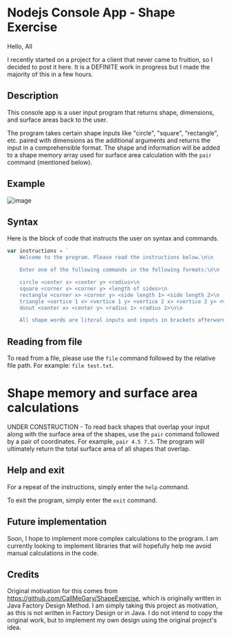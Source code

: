# Nodejs Console App - Shape Exercise
Hello, All

I recently started on a project for a client that never came to fruition, so I decided to post it here. It is a DEFINITE work in progress but I made the majority of this in a few hours.

## Description
This console app is a user input program that returns shape, dimensions, and surface areas back to the user.

The program takes certain shape inputs like "circle", "square", "rectangle", etc. paired with dimensions as the additional arguments and returns the input in a comprehensible format. The shape and information will be added to a shape memory array used for surface area calculation with the ```pair``` command (mentioned below).

## Example
![image](https://user-images.githubusercontent.com/25441533/179361273-d3230667-45e1-42fe-9359-a992a5a05a29.png)


## Syntax
Here is the block of code that instructs the user on syntax and commands.
```javascript
var instructions = `
    Welcome to the program. Please read the instructions below.\n\n

    Enter one of the following commands in the following formats:\n\n

    circle <center x> <center y> <radius>\n
    square <corner x> <corner y> <length of sides>\n
    rectangle <corner x> <corner y> <side length 1> <side length 2>\n
    triangle <vertice 1 x> <vertice 1 y> <vertice 2 x> <vertice 2 y> <vertice 3 x> <vertice 3 y>\n
    donut <center x> <center y> <radius 1> <radius 2>\n\n

    All shape words are literal inputs and inputs in brackets afterward are numeric (e.g. 4.5, 7, etc.)\n\n`;
```

## Reading from file
To read from a file, please use the ```file``` command followed by the relative file path. For example: ```file test.txt```.

# Shape memory and surface area calculations
UNDER CONSTRUCTION - To read back shapes that overlap your input along with the surface area of the shapes, use the ```pair``` command followed by a pair of coordinates. For example, ```pair 4.5 7.5```. The program will ultimately return the total surface area of all shapes that overlap.

## Help and exit
For a repeat of the instructions, simply enter the ```help``` command.

To exit the program, simply enter the ```exit``` command.

## Future implementation
Soon, I hope to implement more complex calculations to the program. I am currently looking to implement libraries that will hopefully help me avoid manual calculations in the code. 

## Credits
Original motivation for this comes from https://github.com/CallMeGary/ShapeExercise, which is originally written in Java Factory Design Method. I am simply taking this project as motivation, as this is not written in Factory Design or in Java. I do not intend to copy the original work, but to implement my own design using the original project's idea. 


